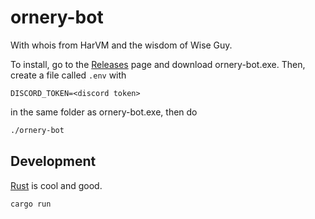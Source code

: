 # ornery-bot

With whois from HarVM and the wisdom of Wise Guy.

To install, go to the [Releases](https://github.com/SheepTester/ornery-bot/releases) page and download ornery-bot.exe. Then, create a file called `.env` with

```
DISCORD_TOKEN=<discord token>
```

in the same folder as ornery-bot.exe, then do

```sh
./ornery-bot
```

## Development

[Rust](https://www.rust-lang.org/) is cool and good.

```sh
cargo run
```
